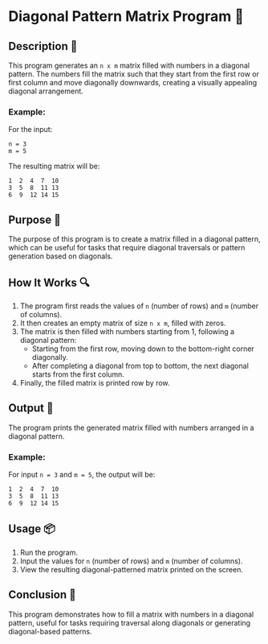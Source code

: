 # Diagonal Pattern Matrix Program 🔺

## Description 📝

This program generates an `n x m` matrix filled with numbers in a diagonal pattern. The numbers fill the matrix such that they start from the first row or first column and move diagonally downwards, creating a visually appealing diagonal arrangement.

### Example:

For the input:

```
n = 3
m = 5
```

The resulting matrix will be:

```
1  2  4  7  10
3  5  8  11 13
6  9  12 14 15
```

## Purpose 🎯

The purpose of this program is to create a matrix filled in a diagonal pattern, which can be useful for tasks that require diagonal traversals or pattern generation based on diagonals.

## How It Works 🔍

1. The program first reads the values of `n` (number of rows) and `m` (number of columns).
2. It then creates an empty matrix of size `n x m`, filled with zeros.
3. The matrix is then filled with numbers starting from 1, following a diagonal pattern:
    - Starting from the first row, moving down to the bottom-right corner diagonally.
    - After completing a diagonal from top to bottom, the next diagonal starts from the first column.
4. Finally, the filled matrix is printed row by row.

## Output 📜

The program prints the generated matrix filled with numbers arranged in a diagonal pattern.

### Example:

For input `n = 3` and `m = 5`, the output will be:

```
1  2  4  7  10
3  5  8  11 13
6  9  12 14 15
```

## Usage 📦

1. Run the program.
2. Input the values for `n` (number of rows) and `m` (number of columns).
3. View the resulting diagonal-patterned matrix printed on the screen.

## Conclusion 🚀

This program demonstrates how to fill a matrix with numbers in a diagonal pattern, useful for tasks requiring traversal along diagonals or generating diagonal-based patterns.
